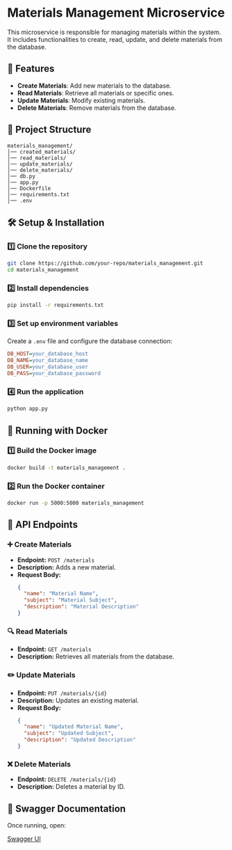 # Materials Management Microservice

This microservice is responsible for managing materials within the system. It includes functionalities to create, read, update, and delete materials from the database.

## 🚀 Features

- **Create Materials**: Add new materials to the database.
- **Read Materials**: Retrieve all materials or specific ones.
- **Update Materials**: Modify existing materials.
- **Delete Materials**: Remove materials from the database.

## 📂 Project Structure

```
materials_management/
│── created_materials/
│── read_materials/
│── update_materials/
│── delete_materials/
│── db.py
│── app.py
│── Dockerfile
│── requirements.txt
│── .env
```

## 🛠 Setup & Installation

### 1️⃣ Clone the repository
```sh
git clone https://github.com/your-repo/materials_management.git
cd materials_management
```

### 2️⃣ Install dependencies
```sh
pip install -r requirements.txt
```

### 3️⃣ Set up environment variables
Create a `.env` file and configure the database connection:
```ini
DB_HOST=your_database_host
DB_NAME=your_database_name
DB_USER=your_database_user
DB_PASS=your_database_password
```

### 4️⃣ Run the application
```sh
python app.py
```

## 🐳 Running with Docker

### 1️⃣ Build the Docker image
```sh
docker build -t materials_management .
```

### 2️⃣ Run the Docker container
```sh
docker run -p 5000:5000 materials_management
```

## 📄 API Endpoints

### ➕ Create Materials
- **Endpoint:** `POST /materials`
- **Description:** Adds a new material.
- **Request Body:**
  ```json
  {
    "name": "Material Name",
    "subject": "Material Subject",
    "description": "Material Description"
  }
  ```

### 🔍 Read Materials
- **Endpoint:** `GET /materials`
- **Description:** Retrieves all materials from the database.

### ✏️ Update Materials
- **Endpoint:** `PUT /materials/{id}`
- **Description:** Updates an existing material.
- **Request Body:**
  ```json
  {
    "name": "Updated Material Name",
    "subject": "Updated Subject",
    "description": "Updated Description"
  }
  ```

### ❌ Delete Materials
- **Endpoint:** `DELETE /materials/{id}`
- **Description:** Deletes a material by ID.

## 📜 Swagger Documentation
Once running, open:

[Swagger UI](http://localhost:5000/swagger/index.html)

